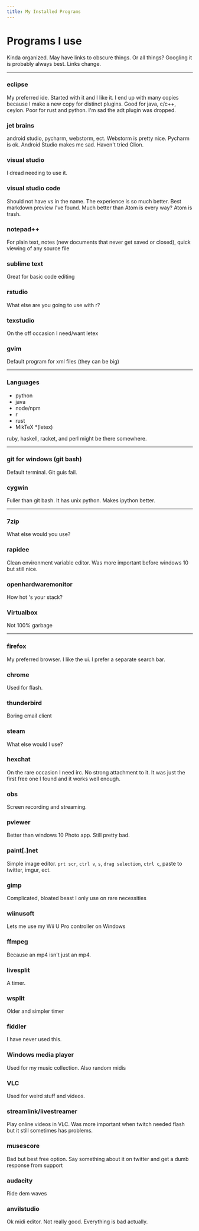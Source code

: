 ```yaml
---
title: My Installed Programs
---
```


# Programs I use
Kinda organized. May have links to obscure things. Or all things? Googling it is probably always best. Links change.

---

### eclipse
My preferred ide. Started with it and I like it. I end up with many copies because I make a new copy for distinct plugins. Good for java, c/c++, ceylon. Poor for rust and python. I'm sad the adt plugin was dropped.

### jet brains 
android studio, pycharm, webstorm, ect. Webstorm is pretty nice. Pycharm is ok. Android Studio makes me sad. Haven't tried Clion. 

### visual studio
I dread needing to use it.

### visual studio code
Should not have vs in the name. The experience is so much better. Best markdown preview I've found. Much better than Atom is every way? Atom is trash.

### notepad++
For plain text, notes (new documents that never get saved or closed), quick viewing of any source file

### sublime text
Great for basic code editing

### rstudio
What else are you going to use with r?

### texstudio
On the off occasion I need/want letex

### gvim
Default program for xml files (they can be big)

--- 

### Languages 

* python
* java
* node/npm
* r
* rust
* MikTeX *(letex)

ruby, haskell, racket, and perl might be there somewhere. 

---

### git for windows (git bash)
Default terminal. Git guis fail.

### cygwin
Fuller than git bash. It has unix python. Makes ipython better.

---

### 7zip
What else would you use?

### rapidee
Clean environment variable editor. Was more important before windows 10 but still nice.

### openhardwaremonitor
How hot 's your stack?

### Virtualbox
Not 100% garbage

---

### firefox
My preferred browser. I like the ui. I prefer a separate search bar.

### chrome
Used for flash.

### thunderbird
Boring email client

### steam
What else would I use?

### hexchat
On the rare occasion I need irc. No strong attachment to it. It was just the first free one I found and it works well enough.

### obs
Screen recording and streaming.

### pviewer
Better than windows 10 Photo app. Still pretty bad.

### paint[.]net
Simple image editor. `prt scr`, `ctrl v`, `s`, `drag selection`, `ctrl c`, paste to twitter, imgur, ect.

### gimp
Complicated, bloated beast I only use on rare necessities 

### wiinusoft
Lets me use my Wii U Pro controller on Windows

### ffmpeg
Because an mp4 isn't just an mp4.

### livesplit
A timer.

### wsplit
Older and simpler timer

### fiddler
I have never used this.

### Windows media player
Used for my music collection. Also random midis

### VLC
Used for weird stuff and videos.

### streamlink/livestreamer
Play online videos in VLC. Was more important when twitch needed flash but it still sometimes has problems.

### musescore
Bad but best free option. Say something about it on twitter and get a dumb response from support

### audacity
Ride dem waves

### anvilstudio
Ok midi editor. Not really good. Everything is bad actually. 
